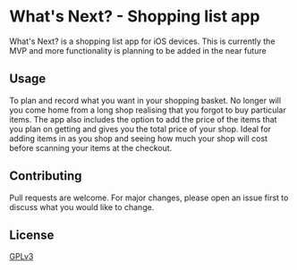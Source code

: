 # What's Next? - Shopping list app

What's Next? is a shopping list app for iOS devices. This is currently the MVP and more functionality is planning to be added in the near future

## Usage

To plan and record what you want in your shopping basket. No longer will you come home from a long shop realising that you forgot to buy particular items. The app also includes the option to add the price of the items that you plan on getting and gives you the total price of your shop. Ideal for adding items in as you shop and seeing how much your shop will cost before scanning your items at the checkout.

## Contributing
Pull requests are welcome. For major changes, please open an issue first to discuss what you would like to change.


## License
[GPLv3](https://choosealicense.com/licenses/gpl-3.0/)

